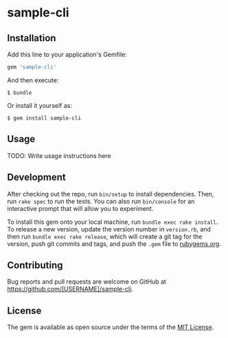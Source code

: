 # sample-cli

## Installation

Add this line to your application's Gemfile:

```ruby
gem 'sample-cli'
```

And then execute:

    $ bundle

Or install it yourself as:

    $ gem install sample-cli

## Usage

TODO: Write usage instructions here

## Development

After checking out the repo, run `bin/setup` to install dependencies. Then, run `rake spec` to run the tests. You can also run `bin/console` for an interactive prompt that will allow you to experiment.

To install this gem onto your local machine, run `bundle exec rake install`. To release a new version, update the version number in `version.rb`, and then run `bundle exec rake release`, which will create a git tag for the version, push git commits and tags, and push the `.gem` file to [rubygems.org](https://rubygems.org).

## Contributing

Bug reports and pull requests are welcome on GitHub at https://github.com/[USERNAME]/sample-cli.

## License

The gem is available as open source under the terms of the [MIT License](https://opensource.org/licenses/MIT).
